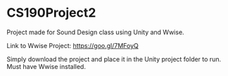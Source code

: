 # CS190Project2

Project made for Sound Design class using Unity and Wwise.

Link to Wwise Project: https://goo.gl/7MFoyQ

Simply download the project and place it in the Unity project folder to run. Must have Wwise installed.
